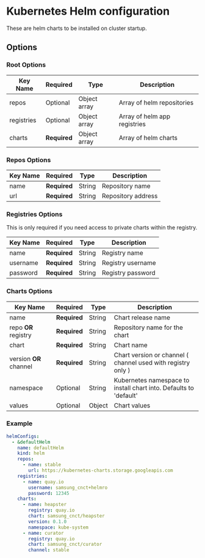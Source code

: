 # Kubernetes Helm configuration

These are helm charts to be installed on cluster startup.

## Options
### Root Options
| Key Name   | Required     | Type         | Description|
| ---------- | ------------ | ------------ | --- |
| repos      | Optional     | Object array | Array of helm repositories |
| registries | Optional   | Object array | Array of helm app registries |
| charts     | __Required__ | Object array | Array of helm charts |

### Repos Options
| Key Name | Required     | Type   | Description|
| -------- | ------------ | ------ | ----- |
| name     | __Required__ | String | Repository name |
| url      | __Required__ | String | Repository address |

### Registries Options
This is only required if you need access to private charts within the registry.

| Key Name | Required     | Type   | Description|
| -------- | ------------ | ------ | ----- |
| name     | __Required__ | String | Registry name |
| username | __Required__ | String | Registry username |
| password | __Required__ | String | Registry password |

### Charts Options
| Key Name                 | Required     | Type   | Description|
| ---------                | ------------ | ------ | --- |
| name                     | __Required__ | String | Chart release name |
| repo __OR__ registry     | __Required__ | String | Repository name for the chart |
| chart                    | __Required__ | String | Chart name |
| version __OR__ channel   | __Required__ | String | Chart version or channel ( channel used with registry only )|
| namespace                | Optional     | String | Kubernetes namespace to install chart into. Defaults to 'default' |
| values                   | Optional     | Object | Chart values |

###  Example
```yaml
helmConfigs:
  - &defaultHelm
    name: defaultHelm
    kind: helm
    repos:
      - name: stable
        url: https://kubernetes-charts.storage.googleapis.com
    registries:
      - name: quay.io
        username: samsung_cnct+helmro
        password: 12345
    charts:
      - name: heapster
        registry: quay.io
        chart: samsung_cnct/heapster
        version: 0.1.0
        namespace: kube-system
      - name: curator
        registry: quay.io
        chart: samsung_cnct/curator
        channel: stable
```
